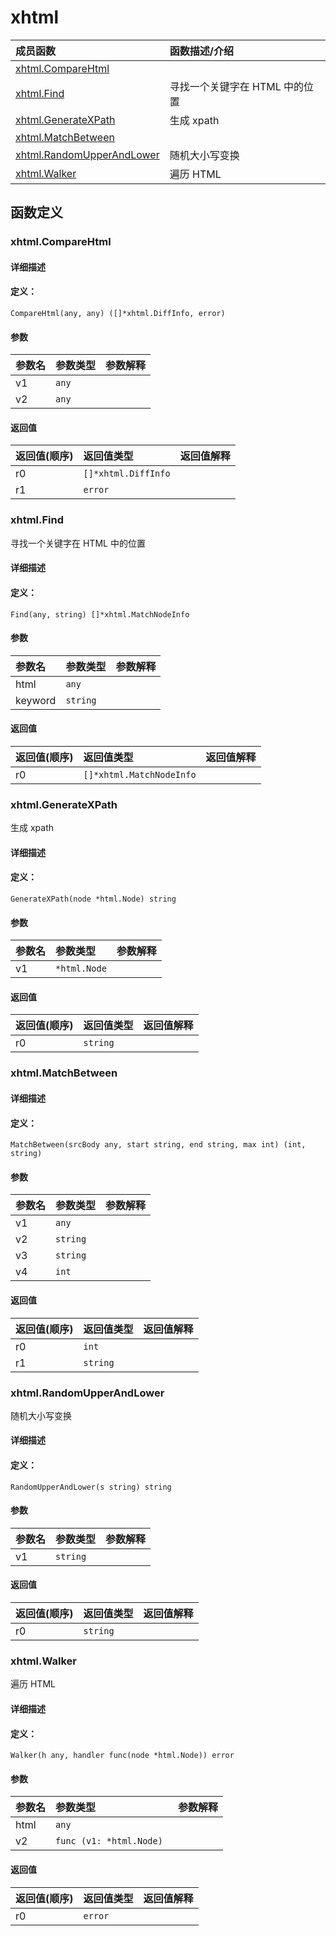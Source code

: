 # xhtml


|成员函数|函数描述/介绍|
|:------|:--------|
 | [xhtml.CompareHtml](#xhtmlcomparehtml) |  |
 | [xhtml.Find](#xhtmlfind) | 寻找一个关键字在 HTML 中的位置 |
 | [xhtml.GenerateXPath](#xhtmlgeneratexpath) | 生成 xpath |
 | [xhtml.MatchBetween](#xhtmlmatchbetween) |  |
 | [xhtml.RandomUpperAndLower](#xhtmlrandomupperandlower) | 随机大小写变换 |
 | [xhtml.Walker](#xhtmlwalker) | 遍历 HTML |




 



## 函数定义

### xhtml.CompareHtml



#### 详细描述



#### 定义：

`CompareHtml(any, any) ([]*xhtml.DiffInfo, error)`


#### 参数

|参数名|参数类型|参数解释|
|:-----------|:---------- |:-----------|
| v1 | `any` |   |
| v2 | `any` |   |





#### 返回值

|返回值(顺序)|返回值类型|返回值解释|
|:-----------|:---------- |:-----------|
| r0 | `[]*xhtml.DiffInfo` |   |
| r1 | `error` |   |


 
### xhtml.Find

寻找一个关键字在 HTML 中的位置

#### 详细描述



#### 定义：

`Find(any, string) []*xhtml.MatchNodeInfo`


#### 参数

|参数名|参数类型|参数解释|
|:-----------|:---------- |:-----------|
| html | `any` |   |
| keyword | `string` |   |





#### 返回值

|返回值(顺序)|返回值类型|返回值解释|
|:-----------|:---------- |:-----------|
| r0 | `[]*xhtml.MatchNodeInfo` |   |


 
### xhtml.GenerateXPath

生成 xpath

#### 详细描述



#### 定义：

`GenerateXPath(node *html.Node) string`


#### 参数

|参数名|参数类型|参数解释|
|:-----------|:---------- |:-----------|
| v1 | `*html.Node` |   |





#### 返回值

|返回值(顺序)|返回值类型|返回值解释|
|:-----------|:---------- |:-----------|
| r0 | `string` |   |


 
### xhtml.MatchBetween



#### 详细描述



#### 定义：

`MatchBetween(srcBody any, start string, end string, max int) (int, string)`


#### 参数

|参数名|参数类型|参数解释|
|:-----------|:---------- |:-----------|
| v1 | `any` |   |
| v2 | `string` |   |
| v3 | `string` |   |
| v4 | `int` |   |





#### 返回值

|返回值(顺序)|返回值类型|返回值解释|
|:-----------|:---------- |:-----------|
| r0 | `int` |   |
| r1 | `string` |   |


 
### xhtml.RandomUpperAndLower

随机大小写变换

#### 详细描述



#### 定义：

`RandomUpperAndLower(s string) string`


#### 参数

|参数名|参数类型|参数解释|
|:-----------|:---------- |:-----------|
| v1 | `string` |   |





#### 返回值

|返回值(顺序)|返回值类型|返回值解释|
|:-----------|:---------- |:-----------|
| r0 | `string` |   |


 
### xhtml.Walker

遍历 HTML

#### 详细描述



#### 定义：

`Walker(h any, handler func(node *html.Node)) error`


#### 参数

|参数名|参数类型|参数解释|
|:-----------|:---------- |:-----------|
| html | `any` |   |
| v2 | `func (v1: *html.Node) ` |   |





#### 返回值

|返回值(顺序)|返回值类型|返回值解释|
|:-----------|:---------- |:-----------|
| r0 | `error` |   |


 


